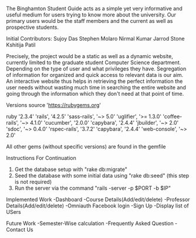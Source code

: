 The Binghamton Student Guide acts as a simple yet very informative and useful medium for users trying to know more about the university. Our primary users would be the staff members and the current as well as prospective students.

Initial Contributors: Sujoy Das
                      Stephen Molaro
                      Nirmal Kumar
                      Jarrod Stone
                      Kshitija Patil    

Precisely, the project would be a static as well as a dynamic website, currently limited to the graduate student Computer Science department.
Depending on the type of user and what privileges they have. Segregation of information for organized and quick access to relevant data is our aim. 
An interactive website thus helps in retrieving the perfect information the user needs without wasting much time in searching the entire website and going through the information which they don't need at that point of time.

Versions
  source 'https://rubygems.org'

  ruby '2.3.4'
  'rails', '4.2.5'
  'sass-rails', '~> 5.0'
  'uglifier', '>= 1.3.0'
  'coffee-rails', '~> 4.1.0'
  'cucumber', '2.0.0'
  'capybara', '2.4.4'
  'jbuilder', '~> 2.0'
  'sdoc', '~> 0.4.0'
  'rspec-rails', '3.7.2'
  'capybara', '2.4.4'
  'web-console', '~> 2.0'

All other gems (without specific versions) are found in the gemfile

Instructions For Continuation
  1. Get the database setup with "rake db:migrate"
  2. Seed the database with some initial data using "rake db:seed" (this step is not required)
  3. Run the server via the command "rails -server -p $PORT -b $IP"

Implemented Work
  -Dashboard
  -Course Details(Add/edit/delete)
  -Professor Details(Add/edit/delete)
  -Omniauth Facebook login
  -Sign Up
  -Display list of USers

Future Work
  -Semester-Wise calculation
  -Frequently Asked Question
  -Contact Us
